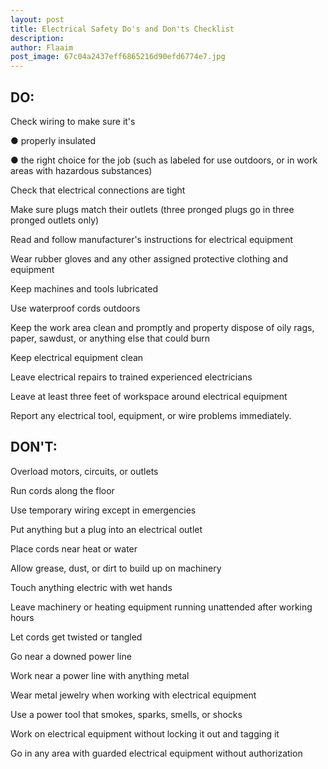 ```yaml
---
layout: post
title: Electrical Safety Do's and Don'ts Checklist
description:
author: Flaaim
post_image: 67c04a2437eff6865216d90efd6774e7.jpg
---
```


## DO:
Check wiring to make sure it's

● properly insulated

● the right choice for the job (such as labeled for use outdoors, or in work areas with hazardous substances)

Check that electrical connections are tight

Make sure plugs match their outlets (three pronged plugs go in three pronged outlets
only)

Read and follow manufacturer's instructions for electrical equipment

Wear rubber gloves and any other assigned protective clothing and equipment

Keep machines and tools lubricated

Use waterproof cords outdoors

Keep the work area clean and promptly and property dispose of oily rags, paper, sawdust, or anything else that could burn

Keep electrical equipment clean

Leave electrical repairs to trained experienced electricians

Leave at least three feet of workspace around electrical equipment

Report any electrical tool, equipment, or wire problems immediately.

## DON'T:
Overload motors, circuits, or outlets

Run cords along the floor

Use temporary wiring except in emergencies

Put anything but a plug into an electrical outlet

Place cords near heat or water

Allow grease, dust, or dirt to build up on machinery

Touch anything electric with wet hands

Leave machinery or heating equipment running unattended after working hours

Let cords get twisted or tangled

Go near a downed power line

Work near a power line with anything metal

Wear metal jewelry when working with electrical equipment

Use a power tool that smokes, sparks, smells, or shocks

Work on electrical equipment without locking it out and tagging it

Go in any area with guarded electrical equipment without authorization


